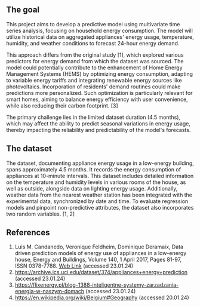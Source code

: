 ## The goal

This project aims to develop a predictive model using multivariate time series analysis, focusing on household energy consumption. The model will utilize historical data on aggregated appliances' energy usage, temperature, humidity, and weather conditions to forecast 24-hour energy demand.

This approach differs from the original study [1], which explored various predictors for energy demand from which the dataset was sourced. The model could potentially contribute to the enhancement of Home Energy Management Systems (HEMS) by optimizing energy consumption, adapting to variable energy tariffs and integrating renewable energy sources like photovoltaics. Incorporation of residents' demand routines could make predictions more personalized. Such optimization is particularly relevant for smart homes, aiming to balance energy efficiency with user convenience, while also reducing their carbon footprint. [3]

The primary challenge lies in the limited dataset duration (4.5 months), which may affect the ability to predict seasonal variations in energy usage, thereby impacting the reliability and predictability of the model's forecasts.


## The dataset

The dataset, documenting appliance energy usage in a low-energy building, spans approximately 4.5 months. It records the energy consumption of appliances at 10-minute intervals. This dataset includes detailed information on the temperature and humidity levels in various rooms of the house, as well as outside, alongside data on lighting energy usage. Additionally, weather data from the nearest weather station has been integrated with the experimental data, synchronized by date and time. To evaluate regression models and pinpoint non-predictive attributes, the dataset also incorporates two random variables. [1, 2]


## References

1. Luis M. Candanedo, Veronique Feldheim, Dominique Deramaix, Data driven prediction models of energy use of appliances in a low-energy house, Energy and Buildings, Volume 140, 1 April 2017, Pages 81-97, ISSN 0378-7788. [Web Link](https://www.sciencedirect.com/science/article/abs/pii/S0378778816308970?via%3Dihub) (accessed 23.01.24)
2. https://archive.ics.uci.edu/dataset/374/appliances+energy+prediction (accessed 23.01.24)
3. https://flixenergy.pl/blog-1388-inteligentne-systemy-zarzadzania-energia-w-naszym-domach (accessed 23.01.24)
4. https://en.wikipedia.org/wiki/Belgium#Geography (accessed 20.01.24)